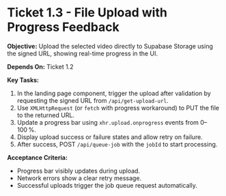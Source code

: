 # Ticket 1.3 - File Upload with Progress Feedback

**Objective:** Upload the selected video directly to Supabase Storage using the signed URL, showing real-time progress in the UI.

**Depends On:** Ticket 1.2

**Key Tasks:**
1. In the landing page component, trigger the upload after validation by requesting the signed URL from `/api/get-upload-url`.
2. Use `XMLHttpRequest` (or `fetch` with progress workaround) to PUT the file to the returned URL.
3. Update a progress bar using `xhr.upload.onprogress` events from 0–100 %.
4. Display upload success or failure states and allow retry on failure.
5. After success, POST `/api/queue-job` with the `jobId` to start processing.

**Acceptance Criteria:**
- Progress bar visibly updates during upload.
- Network errors show a clear retry message.
- Successful uploads trigger the job queue request automatically.

